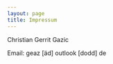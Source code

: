 ```yaml
---
layout: page
title: Impressum
---
```


Christian Gerrit Gazic  

Email: geaz [äd] outlook [dodd] de
